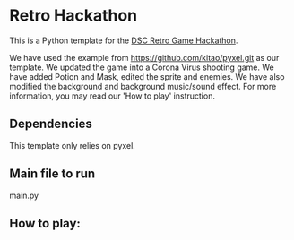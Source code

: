 # Retro Hackathon

This is a Python template for the [DSC Retro Game Hackathon](https://github.com/Developer-Student-Club-UoA/RetroGameHackathon).

We have used the example from https://github.com/kitao/pyxel.git as our template. We updated the game into a Corona Virus shooting game. We have added Potion and Mask, edited the sprite and enemies. We have also modified the background and background music/sound effect. For more information, you may read our 'How to play' instruction.

## Dependencies

This template only relies on pyxel.

## Main file to run

main.py

## How to play: 
